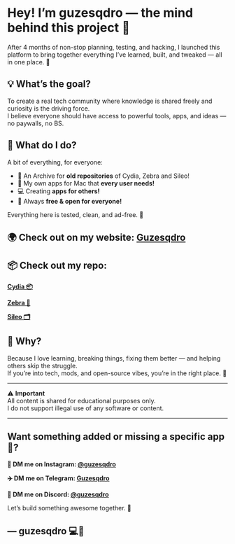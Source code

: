 # Hey! I’m guzesqdro — the mind behind this project 🥳

After 4 months of non-stop planning, testing, and hacking, I launched this platform to bring together everything I’ve learned, built, and tweaked — all in one place. 🚀

## 💡 What’s the goal?

To create a real tech community where knowledge is shared freely and curiosity is the driving force.  
I believe everyone should have access to powerful tools, apps, and ideas — no paywalls, no BS.

## 🔧 What do I do?

A bit of everything, for everyone:  

- 📱 An Archive for **old repositories** of Cydia, Zebra and Sileo!
- 🍏 My own apps for Mac that **every user needs!**
- 💻 Creating **apps for others!**
- 🎁 Always **free & open for everyone!** 

Everything here is tested, clean, and ad-free. 🧼

## 🌍 Check out on my website: [Guzesqdro](https://guzesqdro.github.io)

## 📦 Check out my repo:

**[Cydia 📦](https://shorturl.at/Gg92V)**

**[Zebra 🦓](https://shorturl.at/VvTXF)**

**[Sileo 🗂️](https://shorturl.at/AAM0G)**

## 🧠 Why?

Because I love learning, breaking things, fixing them better — and helping others skip the struggle.  
If you’re into tech, mods, and open-source vibes, you’re in the right place. 🤝

---

⚠️ **Important**  
All content is shared for educational purposes only.  
I do not support illegal use of any software or content.

---

## Want something added or missing a specific app 🤔?

**📲 DM me on Instagram: [@guzesqdro](https://instagram.com/guzesqdro)**

**✈️ DM me on Telegram: [Guzesqdro](https://t.me/guzesqdro)**

**🤖 DM me on Discord: [@guzesqdro](https://discord.gg/ZsvRvNY7)**

Let’s build something awesome together. 🥳
## — guzesqdro 💻🧪
